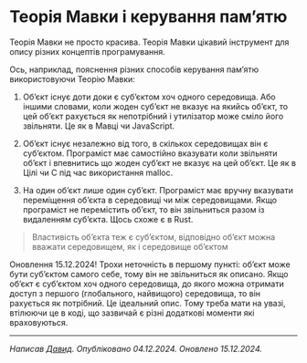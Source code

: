 # Теорія Мавки і керування памʼятю

<subject>Теорія Мавки</subject> не просто красива. <subject>Теорія Мавки</subject> цікавий інструмент для опису різних
концептів програмування.

Ось, наприклад, пояснення різних способів керування памʼятю використовуючи <subject>Теорію Мавки</subject>:

1. Обʼєкт існує доти доки є субʼєктом хоч одного середовища. Або іншими словами, коли жоден субʼєкт не вказує на якийсь
   обʼєкт, то цей обʼєкт рахується як непотрібний і утилізатор може сміло його звільняти. Це як в <subject>
   Мавці</subject> чи JavaScript.

2. Обʼєкт існує незалежно від того, в скількох середовищах він є субʼєктом. Програміст має самостійно вказувати коли
   звільняти обʼєкт і впевнитись що жоден субʼєкт не вказує на цей обʼєкт. Це як в <subject>Цілі</subject> чи C під час
   використання
   malloc.

3. На один обʼєкт лише один субʼєкт. Програміст має вручну вказувати переміщення обʼєкта в середовищі чи між
   середовищами. Якщо програміст не перемістить обʼєкт, то він звільниться разом із видаленням субʼєкта. Щось схоже є в
   Rust.

> Властивість обʼєкта теж є субʼєктом, відповідно обʼєкт можна вважати середовищем, як і середовище обʼєктом

Оновлення 15.12.2024! Трохи неточність в першому пункті: обʼєкт може бути субʼєктом самого себе, тому він не звільниться
як описано. Якщо обʼєкт є субʼєктом хоч одного середовища, до якого можна отримати доступ з першого
(глобального, найвищого) середовища, то він рахується як потрібний. Це ідеальний опис. Тому треба мати на увазі,
втілюючи це в коді, що зазвичай є різні додаткові моменти які враховуються.

---

_Написав [Давид](https://кдб.укр). Опубліковано 04.12.2024. Оновлено 15.12.2024._